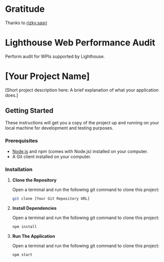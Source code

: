 # Gratitude

Thanks to [rizky.sasri](https://gitlab.com/rizki.sasri)

# Lighthouse Web Performance Audit

Perform audit for WPIs supported by Lighthouse.

# [Your Project Name]
[Short project description here: A brief explanation of what your application does.]

## Getting Started

These instructions will get you a copy of the project up and running on your local machine for development and testing purposes.

### Prerequisites

- [Node.js](https://nodejs.org/en/download/) and npm (comes with Node.js) installed on your computer.
- A Git client installed on your computer.

### Installation

1. **Clone the Repository**

   Open a terminal and run the following git command to clone this project:

   ```sh
   git clone [Your Git Repository URL]
   ```

2. **Install Dependencies**

   Open a terminal and run the following git command to clone this project:

   ```sh
   npm install
   ```

3. **Run The Application**

   Open a terminal and run the following git command to clone this project:

   ```sh
   npm start
   ```
